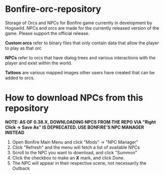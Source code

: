 # Bonfire-orc-repository
Storage of Orcs and NPCs for Bonfire game currently in development by Hogswild. NPCs and orcs are made for the currently released version of the game. Please support the official release. 

**Custom orcs** refer to binary files that only contain data that allow the player to play as that orc

**NPCs** refer to orcs that have dialog trees and various interactions with the player and exist within the world.

**Tattoos** are various mapped images other users have created that can be added to orcs.

# How to download NPCs from this repository
**NOTE: AS OF 0.38.X, DOWNLOADING NPCS FROM THE REPO VIA "Right Click -> Save As" IS DEPRECATED. USE BONFIRE'S NPC MANAGER INSTEAD**

1. Open Bonfire Main Menu and click "Mods" -> "NPC Manager"
2. Click "Refresh" and the menu will fetch a list of available NPCs
3. Scroll to the NPC you want to download, and click "Summon"
4. Click the checkbox to make an **X** mark, and click Done.
5. The NPC will appear in their respective scene, not necessarily the Outback
